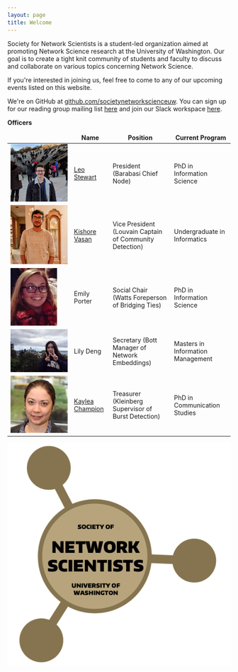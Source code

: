 ```yaml
---
layout: page
title: Welcome
---
```

<style>
<!-- CSS for the officers table -->
    .headshot {
        width: 100%;
        height: auto;
    }
    table, th, td {
        border: 0px;
    }  
</style>
Society for Network Scientists is a student-led organization aimed at promoting Network Science research at the University of Washington. Our goal is to create a tight knit community of students and faculty to discuss and collaborate on various topics concerning Network Science.

If you're interested in joining us, feel free to come to any of our upcoming events listed on this website.

We're on GitHub at [github.com/societynetworkscienceuw](https://github.com/societynetworkscienceuw).
You can sign up for our reading group mailing list [here](http://mailman11.u.washington.edu/mailman/listinfo/social_networks_reading_group) and join our Slack workspace [here](https://join.slack.com/t/uw-sns/signup).

**Officers**

|| Name | Position | Current Program |
|------|------|---------|---------|
| <img src="./officers/leo.jpg" class="headshot" alt="Leo's headshot"> | [Leo Stewart](https://leostewart.weebly.com/) | President (Barabasi Chief Node) | PhD in Information Science |
| <img src="./officers/kishore.jpg" class="headshot" alt="Kishore's headshot"> | [Kishore Vasan](https://kishorevasan.me) | Vice President (Louvain Captain of Community Detection) | Undergraduate in Informatics |
| <img src="./officers/emily.jpg" class="headshot" alt="Emily's headshot">  | Emily Porter | Social Chair (Watts Foreperson of Bridging Ties) | PhD in Information Science
| <img src="./officers/lily.jpg" class="headshot" alt="Lily's headshot"> | Lily Deng | Secretary (Bott Manager of Network Embeddings) | Masters in Information Management |
| <img src="./officers/kaylea.jpeg" class="headshot" alt="Kaylea's headshot">  | [Kaylea Champion](http://www.kayleachampion.com) | Treasurer (Kleinberg Supervisor of Burst Detection) | PhD in Communication Studies |

![](./assets/img/sns_logo.png)
